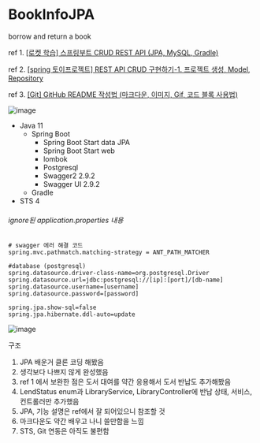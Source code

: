 # BookInfoJPA
borrow and return a book

ref 1. [[로켓 학습] 스프링부트 CRUD REST API (JPA, MySQL, Gradle)](https://covenant.tistory.com/243) 

ref 2. [[spring 토이프로젝트] REST API CRUD 구현하기-1. 프로젝트 생성, Model, Repository](https://velog.io/@rg970604/spring-%ED%86%A0%EC%9D%B4%ED%94%84%EB%A1%9C%EC%A0%9D%ED%8A%B8-REST-API-CRUD-%EA%B5%AC%ED%98%84%ED%95%98%EA%B8%B0)

ref 3. [[Git] GitHub README 작성법 (마크다운, 이미지, Gif, 코드 블록 사용법)](https://coding-factory.tistory.com/620)

![image](https://user-images.githubusercontent.com/91974804/198932459-55feebfa-50f4-456b-a923-c722747295f4.png)


+ Java 11
  + Spring Boot
    + Spring Boot Start data JPA
    + Spring Boot Start web
    + lombok
    + Postgresql
    + Swagger2 2.9.2
    + Swagger UI 2.9.2
  + Gradle
+ STS 4


###### ignore된 application.properties 내용
```
# swagger 에러 해결 코드
spring.mvc.pathmatch.matching-strategy = ANT_PATH_MATCHER

#database (postgresql)
spring.datasource.driver-class-name=org.postgresql.Driver
spring.datasource.url=jdbc:postgresql://[ip]:[port]/[db-name]
spring.datasource.username=[username]
spring.datasource.password=[password]

spring.jpa.show-sql=false 
spring.jpa.hibernate.ddl-auto=update
```

![image](https://user-images.githubusercontent.com/91974804/198935671-905b2248-2c88-4435-b3a7-ea1b5966a963.png)

구조


1. JPA 배운거 클론 코딩 해봤음
2. 생각보다 나쁘지 않게 완성했음
3. ref 1 에서 보완한 점은 도서 대여를 약간 응용해서 도서 반납도 추가해봤음
4. LendStatus enum과 LibraryService, LibraryController에 반납 상태, 서비스, 컨트롤러만 추가했음
5. JPA, 기능 설명은 ref에서 잘 되어있으니 참조할 것
6. 마크다운도 약간 배우고 나니 쓸만함을 느낌
7. STS, Git 연동은 아직도 불편함




